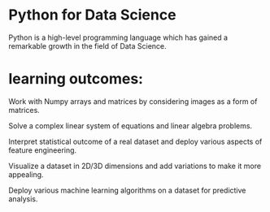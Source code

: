 # Python for Data Science
Python is a high-level programming language which has gained a remarkable growth in the field of Data Science.

# learning outcomes:

Work with Numpy arrays and matrices by considering images as a form of matrices.

Solve a complex linear system of equations and linear algebra problems.

Interpret statistical outcome of a real dataset and deploy various aspects of feature engineering.

Visualize a dataset in 2D/3D dimensions and add variations to make it more appealing.

Deploy various machine learning algorithms on a dataset for predictive analysis.



